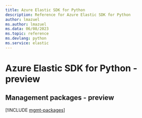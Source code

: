 ```yaml
---
title: Azure Elastic SDK for Python
description: Reference for Azure Elastic SDK for Python
author: lmazuel
ms.author: lmazuel
ms.data: 06/08/2023
ms.topic: reference
ms.devlang: python
ms.service: elastic
---
```

# Azure Elastic SDK for Python - preview

## Management packages - preview
[!INCLUDE [mgmt-packages](elastic-mgmt-index.md)]